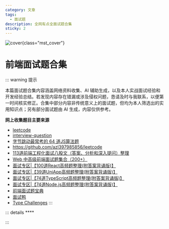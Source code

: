 ```yaml
---
category: 文章
tags:
  - 面试题
description: 全网有点全面试题合集
sticky: 2
---
```


<script setup>
import Read from "@components/Read.vue";
import Start from "./components/Start.vue";
</script>
<ClientOnly>
  <read></read>
</ClientOnly>


![cover](https://file.lsj97.com/imgs/2025_04/前端面试题合集.png){class="mst_cover"}

<style>
@media (max-width: 992px) {
.mst_cover{
  height: 120px!important;
  margin-top: -30px!important;
}
}

</style>

# 前端面试题合集

<Start style="margin-top: 20px;"/>


::: warning 提示

本篇面试题合集内容涵盖网络资料收集、AI
辅助生成，以及本人实战面试经验和开发经验总结。若发现内容存在错漏或涉及侵权问题，恳请及时与我联系，以便第一时间核实修正。合集中部分内容非传统意义上的面试题，但均为本人筛选出的实用知识点；另有部分面试题由
AI 生成，内容仅供参考。

**网上收集题目主要来源**
- [leetcode](https://leetcode.cn/problemset/)
- [interview-question](https://github.com/pro-collection/interview-question/issues?page=1)
- [字节跳动最常考的 64 道JS算法题](https://segmentfault.com/a/1190000039801667)
- https://github.com/azl397985856/leetcode
- [113道前端工程化面试八股文（答案、分析和深入提问）整理](https://blog.csdn.net/ocean2103/article/details/142679336)
- [Web 中高级前端面试题集合（200+）](https://segmentfault.com/a/1190000021966814)
- [面试专区|【100道React高频题整理(附答案背诵版)】](https://blog.csdn.net/qq_40522090/article/details/139922740)
- [面试专区|【39道UniApp高频题整理(附答案背诵版)】](http://blog.csdn.net/qq_40522090/article/details/139922669)
- [面试专区|【74道TypeScript高频题整理(附答案背诵版)】](https://blog.csdn.net/qq_40522090/article/details/139922650)
- [面试专区|【74道Node.js高频题整理(附答案背诵版)】](https://blog.csdn.net/qq_40522090/article/details/139738677)
- [前端面试题宝典](https://fe.ecool.fun/)
- [面试鸭](https://www.mianshiya.com/)
- [Type Challenges](https://github.com/type-challenges/type-challenges/blob/main/README.zh-CN.md)
:::


::: details ****


:::
